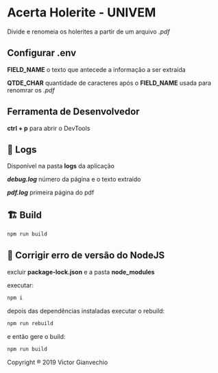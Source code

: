 # Acerta Holerite - UNIVEM

Divide e renomeia os holerites a partir de um arquivo _.pdf_

## Configurar .env

**FIELD_NAME** o texto que antecede a informação a ser extraída

**QTDE_CHAR** quantidade de caracteres após o **FIELD_NAME** usada para renomrar os _.pdf_

## Ferramenta de Desenvolvedor

**ctrl + p** para abrir o DevTools

## :page_facing_up: Logs

Disponível na pasta **logs** da aplicação

**_debug.log_** número da página e o texto extraído

**_pdf.log_** primeira página do pdf

## :building_construction: Build

```sh
npm run build
```

## :wrench: Corrigir erro de versão do NodeJS

excluir **package-lock.json** e a pasta **node_modules**

executar:

```sh
npm i
```

depois das dependências instaladas executar o rebuild:

```sh
npm run rebuild
```

e então gere o build:

```sh
npm run build
```

Copyright ® 2019 Victor Gianvechio

